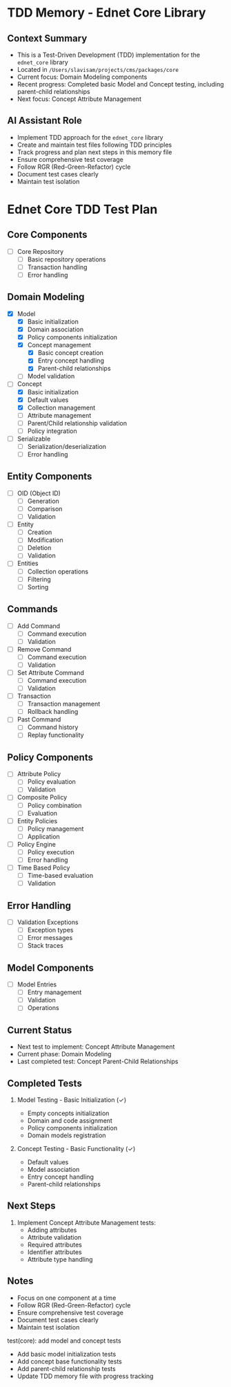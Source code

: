 # TDD Memory - Ednet Core Library

## Context Summary
- This is a Test-Driven Development (TDD) implementation for the `ednet_core` library
- Located in `/Users/slavisam/projects/cms/packages/core`
- Current focus: Domain Modeling components
- Recent progress: Completed basic Model and Concept testing, including parent-child relationships
- Next focus: Concept Attribute Management

## AI Assistant Role
- Implement TDD approach for the `ednet_core` library
- Create and maintain test files following TDD principles
- Track progress and plan next steps in this memory file
- Ensure comprehensive test coverage
- Follow RGR (Red-Green-Refactor) cycle
- Document test cases clearly
- Maintain test isolation

# Ednet Core TDD Test Plan

## Core Components
- [ ] Core Repository
  - [ ] Basic repository operations
  - [ ] Transaction handling
  - [ ] Error handling

## Domain Modeling
- [x] Model
  - [x] Basic initialization
  - [x] Domain association
  - [x] Policy components initialization
  - [x] Concept management
    - [x] Basic concept creation
    - [x] Entry concept handling
    - [x] Parent-child relationships
  - [ ] Model validation
- [ ] Concept
  - [x] Basic initialization
  - [x] Default values
  - [x] Collection management
  - [ ] Attribute management
  - [ ] Parent/Child relationship validation
  - [ ] Policy integration
- [ ] Serializable
  - [ ] Serialization/deserialization
  - [ ] Error handling

## Entity Components
- [ ] OID (Object ID)
  - [ ] Generation
  - [ ] Comparison
  - [ ] Validation
- [ ] Entity
  - [ ] Creation
  - [ ] Modification
  - [ ] Deletion
  - [ ] Validation
- [ ] Entities
  - [ ] Collection operations
  - [ ] Filtering
  - [ ] Sorting

## Commands
- [ ] Add Command
  - [ ] Command execution
  - [ ] Validation
- [ ] Remove Command
  - [ ] Command execution
  - [ ] Validation
- [ ] Set Attribute Command
  - [ ] Command execution
  - [ ] Validation
- [ ] Transaction
  - [ ] Transaction management
  - [ ] Rollback handling
- [ ] Past Command
  - [ ] Command history
  - [ ] Replay functionality

## Policy Components
- [ ] Attribute Policy
  - [ ] Policy evaluation
  - [ ] Validation
- [ ] Composite Policy
  - [ ] Policy combination
  - [ ] Evaluation
- [ ] Entity Policies
  - [ ] Policy management
  - [ ] Application
- [ ] Policy Engine
  - [ ] Policy execution
  - [ ] Error handling
- [ ] Time Based Policy
  - [ ] Time-based evaluation
  - [ ] Validation

## Error Handling
- [ ] Validation Exceptions
  - [ ] Exception types
  - [ ] Error messages
  - [ ] Stack traces

## Model Components
- [ ] Model Entries
  - [ ] Entry management
  - [ ] Validation
  - [ ] Operations

## Current Status
- Next test to implement: Concept Attribute Management
- Current phase: Domain Modeling
- Last completed test: Concept Parent-Child Relationships

## Completed Tests
1. Model Testing - Basic Initialization (✓)
   - Empty concepts initialization
   - Domain and code assignment
   - Policy components initialization
   - Domain models registration

2. Concept Testing - Basic Functionality (✓)
   - Default values
   - Model association
   - Entry concept handling
   - Parent-child relationships

## Next Steps
1. Implement Concept Attribute Management tests:
   - Adding attributes
   - Attribute validation
   - Required attributes
   - Identifier attributes
   - Attribute type handling

## Notes
- Focus on one component at a time
- Follow RGR (Red-Green-Refactor) cycle
- Ensure comprehensive test coverage
- Document test cases clearly
- Maintain test isolation 

test(core): add model and concept tests

- Add basic model initialization tests
- Add concept base functionality tests
- Add parent-child relationship tests
- Update TDD memory file with progress tracking 